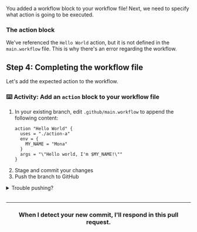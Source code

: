 You added a workflow block to your workflow file! Next, we need to specify what action is going to be executed.

### The action block

We've referenced the `Hello World` action, but it is not defined in the `main.workflow` file. This is why there's an error regarding the workflow.

## Step 4: Completing the workflow file

Let's add the expected action to the workflow.

### :keyboard: Activity: Add an `action` block to your workflow file

1. In your existing branch, edit `.github/main.workflow` to append the following content:
    ```hcl
    action "Hello World" {
      uses = "./action-a"
      env = {
        MY_NAME = "Mona"
      }
      args = "\"Hello world, I'm $MY_NAME!\""
    }
    ```
1. Stage and commit your changes
1. Push the branch to GitHub

<details><summary>Trouble pushing?</summary>

The `main.workflow` file cannot edited using an integration. Try editing the file using the web interface, or your command line.

It is possible that you are using an integration (like GitHub Desktop or any other tool that authenticates as you and pushes on your behalf) if you receive a message like the one below:

```shell
To https://github.com/your-username/your-repo.git
 ! [remote rejected] your-branch -> your-branch (refusing to allow an integration to update main.workflow)
error: failed to push some refs to 'https://github.com/your-username/your-repo.git'
```
</details>
<br />

<hr>
<h3 align="center">When I detect your new commit, I'll respond in this pull request.</h3>
